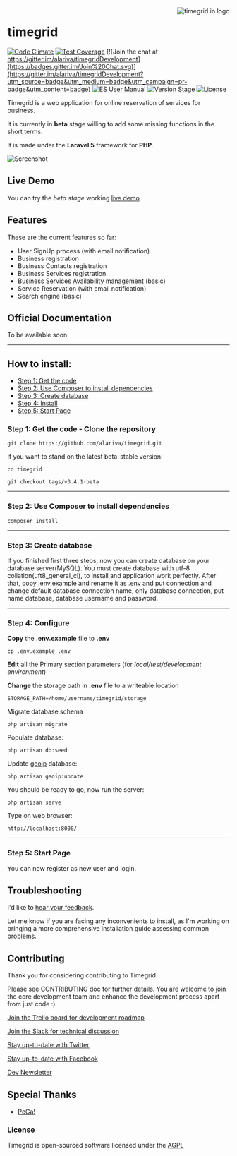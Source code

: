 <a href="http://www.timegrid.io/">
    <img src="http://i.imgur.com/905Lv7L.png" alt="timegrid.io logo"
         title="timegrid.io" align="right" />
</a>

timegrid
============

[![Code Climate](https://codeclimate.com/github/alariva/timegrid/badges/gpa.svg)](https://codeclimate.com/github/alariva/timegrid)
[![Test Coverage](https://codeclimate.com/github/alariva/timegrid/badges/coverage.svg)](https://codeclimate.com/github/alariva/timegrid/coverage)
[![Join the chat at https://gitter.im/alariva/timegridDevelopment](https://badges.gitter.im/Join%20Chat.svg)](https://gitter.im/alariva/timegridDevelopment?utm_source=badge&utm_medium=badge&utm_campaign=pr-badge&utm_content=badge)
[![ES User Manual](https://readthedocs.org/projects/manual-de-usuario-de-timegridio/badge/?version=latest&style=flat-square)](http://manual-de-usuario-de-timegridio.readthedocs.org/es/latest/?badge=latest)
[![Version Stage](https://img.shields.io/badge/dev--beta-3.4.x-orange.svg?style=flat-square)](http://demo.timegrid.io/)
[![License](https://img.shields.io/:license-AGPL--3.0-blue.svg?style=flat-square)](http://www.gnu.org/licenses/agpl-3.0.txt)

Timegrid is a web application for online reservation of services for business.

It is currently in **beta** stage willing to add some missing functions in the short terms.

It is made under the **Laravel 5** framework for **PHP**.

![Screenshot](http://i.imgur.com/aiG7jlx.png)

## Live Demo

You can try the *beta stage* working [live demo](http://demo.timegrid.io/)

## Features

These are the current features so far:

  * User SignUp process (with email notification)
  * Business registration
  * Business Contacts registration
  * Business Services registration
  * Business Services Availability management (basic)
  * Service Reservation (with email notification)
  * Search engine (basic)

## Official Documentation

To be available soon.

-----
## How to install:

* [Step 1: Get the code](#step1)
* [Step 2: Use Composer to install dependencies](#step2)
* [Step 3: Create database](#step3)
* [Step 4: Install](#step4)
* [Step 5: Start Page](#step5)

<a name="step1"></a>
### Step 1: Get the code - Clone the repository

    git clone https://github.com/alariva/timegrid.git
    
If you want to stand on the latest beta-stable version:

    cd timegrid

    git checkout tags/v3.4.1-beta

-----
<a name="step2"></a>
### Step 2: Use Composer to install dependencies

    composer install

-----
<a name="step3"></a>
### Step 3: Create database

If you finished first three steps, now you can create database on your database server(MySQL). You must create database
with utf-8 collation(uft8_general_ci), to install and application work perfectly.
After that, copy .env.example and rename it as .env and put connection and change default database connection name, only database connection, put name database, database username and password.

-----
<a name="step4"></a>
### Step 4: Configure

**Copy** the **.env.example** file to **.env**

    cp .env.example .env

**Edit** all the Primary section parameters (for *local/test/development environment*)

**Change** the storage path in **.env** file to a writeable location

    STORAGE_PATH=/home/username/timegrid/storage

Migrate database schema

    php artisan migrate

Populate database:

    php artisan db:seed
    
Update [geoip](https://github.com/Torann/laravel-geoip) database:

    php artisan geoip:update

You should be ready to go, now run the server:

    php artisan serve

Type on web browser:

    http://localhost:8000/

-----
<a name="step5"></a>
### Step 5: Start Page

You can now register as new user and login.

## Troubleshooting

I'd like to [hear your feedback](https://timegrid.slack.com/messages/general/).

Let me know if you are facing any inconvenients to install, as I'm working on bringing a more comprehensive installation guide assessing common problems.

## Contributing

Thank you for considering contributing to Timegrid.

Please see CONTRIBUTING doc for further details.
You are welcome to join the core development team and enhance the development process apart from just code :)

[Join the Trello board for development roadmap](https://trello.com/b/VNFqnxhc/timegrid-io-dev)

[Join the Slack for technical discussion](https://timegrid.slack.com/home)

[Stay up-to-date with Twitter](https://twitter.com/timegrid_io/)

[Stay up-to-date with Facebook](https://www.facebook.com/timegrid.io/)

[Dev Newsletter](http://eepurl.com/bF_ARX)

## Special Thanks

  * [PeGa!](http://ar.linkedin.com/in/pabloegonzalez)

### License

Timegrid is open-sourced software licensed under the [AGPL](http://www.gnu.org/licenses/agpl-3.0-standalone.html)
